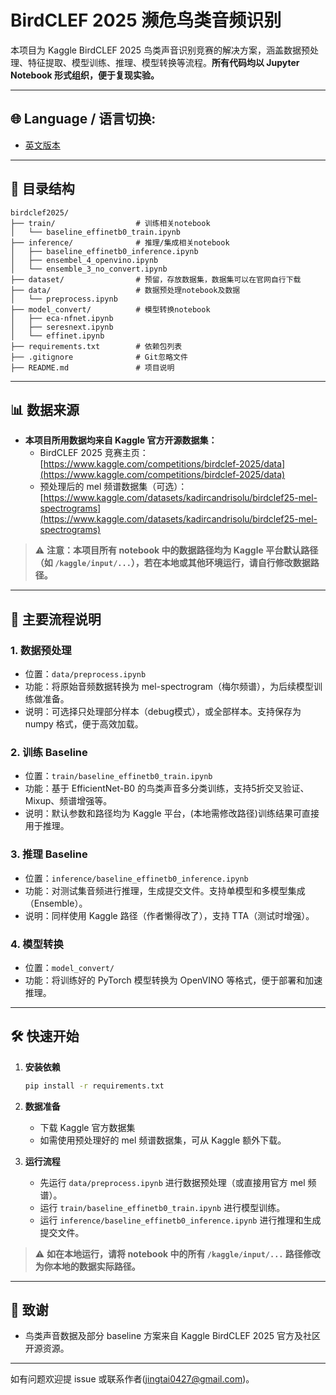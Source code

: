 # BirdCLEF 2025 濒危鸟类音频识别

本项目为 Kaggle BirdCLEF 2025 鸟类声音识别竞赛的解决方案，涵盖数据预处理、特征提取、模型训练、推理、模型转换等流程。**所有代码均以 Jupyter Notebook 形式组织，便于复现实验。**

---

## 🌐 Language / 语言切换:
- [英文版本](README_en.md)

---

## 📂 目录结构

```
birdclef2025/
├── train/                  # 训练相关notebook
│   └── baseline_effinetb0_train.ipynb
├── inference/              # 推理/集成相关notebook
│   ├── baseline_effinetb0_inference.ipynb
│   ├── ensembel_4_openvino.ipynb
│   └── ensemble_3_no_convert.ipynb
├── dataset/                # 预留，存放数据集，数据集可以在官网自行下载
├── data/                   # 数据预处理notebook及数据
│   └── preprocess.ipynb
├── model_convert/          # 模型转换notebook
│   ├── eca-nfnet.ipynb
│   ├── seresnext.ipynb
│   └── effinet.ipynb
├── requirements.txt        # 依赖包列表
├── .gitignore              # Git忽略文件
├── README.md               # 项目说明
```

---

## 📊 数据来源

- **本项目所用数据均来自 Kaggle 官方开源数据集：**
  - BirdCLEF 2025 竞赛主页：[https://www.kaggle.com/competitions/birdclef-2025/data](https://www.kaggle.com/competitions/birdclef-2025/data)
  - 预处理后的 mel 频谱数据集（可选）：[https://www.kaggle.com/datasets/kadircandrisolu/birdclef25-mel-spectrograms](https://www.kaggle.com/datasets/kadircandrisolu/birdclef25-mel-spectrograms)

> ⚠️ **注意：本项目所有 notebook 中的数据路径均为 Kaggle 平台默认路径（如 `/kaggle/input/...`），若在本地或其他环境运行，请自行修改数据路径。**

---

## 🚀 主要流程说明

### 1. 数据预处理
- 位置：`data/preprocess.ipynb`
- 功能：将原始音频数据转换为 mel-spectrogram（梅尔频谱），为后续模型训练做准备。
- 说明：可选择只处理部分样本（debug模式），或全部样本。支持保存为 numpy 格式，便于高效加载。

### 2. 训练 Baseline
- 位置：`train/baseline_effinetb0_train.ipynb`
- 功能：基于 EfficientNet-B0 的鸟类声音多分类训练，支持5折交叉验证、Mixup、频谱增强等。
- 说明：默认参数和路径均为 Kaggle 平台，(本地需修改路径)训练结果可直接用于推理。

### 3. 推理 Baseline
- 位置：`inference/baseline_effinetb0_inference.ipynb`
- 功能：对测试集音频进行推理，生成提交文件。支持单模型和多模型集成（Ensemble）。
- 说明：同样使用 Kaggle 路径（作者懒得改了），支持 TTA（测试时增强）。

### 4. 模型转换
- 位置：`model_convert/`
- 功能：将训练好的 PyTorch 模型转换为 OpenVINO 等格式，便于部署和加速推理。

---

## 🛠️ 快速开始

1. **安装依赖**
   ```bash
   pip install -r requirements.txt
   ```
2. **数据准备**
   - 下载 Kaggle 官方数据集
   - 如需使用预处理好的 mel 频谱数据集，可从 Kaggle 额外下载。

3. **运行流程**
   - 先运行 `data/preprocess.ipynb` 进行数据预处理（或直接用官方 mel 频谱）。
   - 运行 `train/baseline_effinetb0_train.ipynb` 进行模型训练。
   - 运行 `inference/baseline_effinetb0_inference.ipynb` 进行推理和生成提交文件。

> ⚠️ **如在本地运行，请将 notebook 中的所有 `/kaggle/input/...` 路径修改为你本地的数据实际路径。**

---


## 🙏 致谢
- 鸟类声音数据及部分 baseline 方案来自 Kaggle BirdCLEF 2025 官方及社区开源资源。

---

如有问题欢迎提 issue 或联系作者(jingtai0427@gmail.com)。



